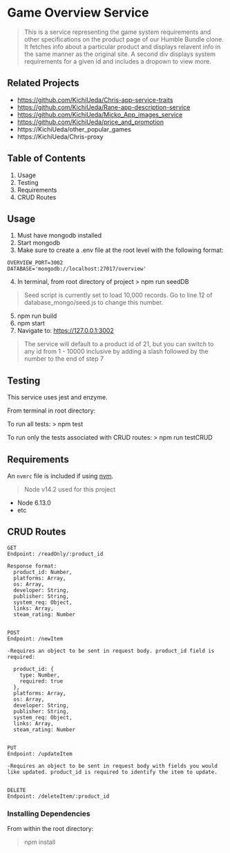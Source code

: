 # Game Overview Service

> This is a service representing the game system requirements and other specifications
> on the product page of our Humble Bundle clone. It fetches info about a particular
> product and displays relavent info in the same manner as the original site.
> A second div displays system requirements for a given id and includes a dropown to view more.

## Related Projects

- https://github.com/KichiUeda/Chris-app-service-traits
- https://github.com/KichiUeda/Rane-app-description-service
- https://github.com/KichiUeda/Micko_App_images_service
- https://github.com/KichiUeda/price_and_promotion
- https://KichiUeda/other_popular_games
- https://KichiUeda/Chris-proxy

## Table of Contents

1. Usage
2. Testing
3. Requirements
4. CRUD Routes

## Usage

1. Must have mongodb installed
2. Start mongodb
3. Make sure to create a .env file at the root level with the following format:
```
OVERVIEW_PORT=3002
DATABASE='mongodb://localhost:27017/overview'
```
4. In terminal, from root directory of project > npm run seedDB

> Seed script is currently set to load 10,000 records. Go to line 12 of database_mongo/seed.js to change this number.

5. npm run build
6. npm start
7. Navigate to: https://127.0.0.1:3002

> The service will default to a product id of 21, but you can switch to any id from 1 - 10000 inclusive by adding a slash followed by the number to the end of step 7

## Testing
This service uses jest and enzyme. 

From terminal in root directory:

To run all tests: > npm test

To run only the tests associated with CRUD routes: > npm run testCRUD

## Requirements

An `nvmrc` file is included if using [nvm](https://github.com/creationix/nvm).

> Node v14.2 used for this project

- Node 6.13.0
- etc


## CRUD Routes
```
GET
Endpoint: /readOnly/:product_id

Response format:
  product_id: Number,
  platforms: Array,
  os: Array,
  developer: String,
  publisher: String,
  system_req: Object,
  links: Array,
  steam_rating: Number


POST
Endpoint: /newItem

-Requires an object to be sent in request body. product_id field is required:

  product_id: {
    type: Number,
    required: true
  },
  platforms: Array,
  os: Array,
  developer: String,
  publisher: String,
  system_req: Object,
  links: Array,
  steam_rating: Number


PUT
Endpoint: /updateItem

-Requires an object to be sent in request body with fields you would like updated. product_id is required to identify the item to update.


DELETE
Endpoint: /deleteItem/:product_id
```


### Installing Dependencies

From within the root directory:

> npm install
